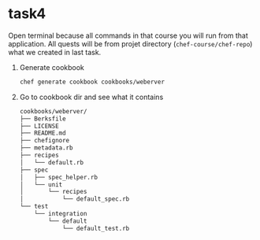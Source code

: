# task4

Open terminal because all commands in that course you will run from that application. All quests will be from projet directory (`chef-course/chef-repo`) what we created in last task.

1. Generate cookbook

    ```bash
    chef generate cookbook cookbooks/weberver
    ```

2. Go to cookbook dir and see what it contains

    ```bash
    cookbooks/weberver/
    ├── Berksfile
    ├── LICENSE
    ├── README.md
    ├── chefignore
    ├── metadata.rb
    ├── recipes
    │   └── default.rb
    ├── spec
    │   ├── spec_helper.rb
    │   └── unit
    │       └── recipes
    │           └── default_spec.rb
    └── test
        └── integration
            └── default
                └── default_test.rb
    ```

